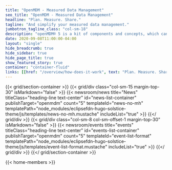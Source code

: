```yaml
---
title: "OpenMDM - Measured Data Management"
seo_title: "OpenMDM - Measured Data Management"
headline: "Plan. Measure. Share."
tagline: "And simplify your measured data management."
jumbotron_tagline_class: "col-sm-18"
description: "openMDM® 5 is a kit of components and concepts, which can be used to compose applications for measured data management systems. The development of components and concepts is driven by the openMDM® Eclipse Working Group. All components and concepts are published under the Eclipse Public License."
date: 2020-09-08T11:00:00-04:00
layout: "single"
hide_breadcrumb: true
hide_sidebar: true
hide_page_title: true
show_featured_story: true
container: "container-fluid"
links: [[href: "/overview/how-does-it-work", text: "Plan. Measure. Share."], [href: "https://wiki.eclipse.org/Open-Measured-Data-Management-WG#Steering_Committee", text: "Learn More"]]
---
```


{{< grid/section-container >}}
  {{< grid/div class="col-sm-15 margin-top-30" isMarkdown="false" >}}
    {{< newsroom/news
          title="News"
          titleClass="heading-line text-center"
          id="news-list-container"
          publishTarget="openmdm"
          count="5"
          templateId="news-no-mh"
          templatePath="node_modules/eclipsefdn-hugo-solstice-theme/js/templates/news-no-mh.mustache"
          includeList="true" >}}
  {{</ grid/div >}}
  {{< grid/div class="col-sm-8 col-sm-offset-1 margin-top-30" isMarkdown="false" >}}
    {{< newsroom/events
          title="events"
          titleClass="heading-line text-center"
          id="events-list-container"
          publishTarget="openmdm"
          count="5"
          templateId="event-list-format"
          templatePath="node_modules/eclipsefdn-hugo-solstice-theme/js/templates/event-list-format.mustache"
          includeList="true" >}}
  {{</ grid/div >}}
{{</ grid/section-container >}}

{{< home-members >}}